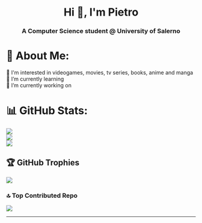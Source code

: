 <h1 align="center">Hi 👋, I'm Pietro</h1>
<h3 align="center">A Computer Science student @ University of Salerno</h3>

# 💫 About Me:
👀 I'm interested in videogames, movies, tv series, books, anime and manga<br>
🌱 I’m currently learning<br>
🔭 I’m currently working on

<!--
# 💻 Tech Stack:
-->

# 📊 GitHub Stats:
![](https://github-readme-stats.vercel.app/api?username=PDant17&theme=dark&hide_border=false&include_all_commits=true&count_private=true)<br/>
![](https://nirzak-streak-stats.vercel.app/?user=PDant17&theme=dark&hide_border=false)<br/>
![](https://github-readme-stats.vercel.app/api/top-langs/?username=PDant17&theme=dark&hide_border=false&include_all_commits=true&count_private=true&layout=compact)

## 🏆 GitHub Trophies
![](https://github-profile-trophy.vercel.app/?username=PDant17&theme=dark&no-frame=true&no-bg=true&margin-w=4)

### 🔝 Top Contributed Repo
![](https://github-contributor-stats.vercel.app/api?username=PDant17&limit=5&theme=dark&combine_all_yearly_contributions=true)

---
